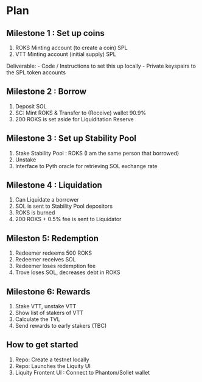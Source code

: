 # Plan

## Milestone 1 : Set up coins

1. ROKS Minting account (to create a coin) SPL
2. VTT Minting account (initial supply) SPL

Deliverable:
    - Code / Instructions to set this up locally
    - Private keyspairs to the SPL token accounts

## Milestone 2 : Borrow

1. Deposit SOL
2. SC: Mint ROKS & Transfer to (Receive) wallet 90.9%
3. 200 ROKS is set aside for Liquiditation Reserve

## Milestone 3 : Set up Stability Pool

1. Stake Stability Pool : ROKS (I am the same person that borrowed)
2. Unstake
3. Interface to Pyth oracle for retrieving SOL exchange rate

## Milestone 4 : Liquidation

1. Can Liquidate a borrower
2. SOL is sent to Stability Pool depositors
3. ROKS is burned
4. 200 ROKS + 0.5% fee is sent to Liquidator

## Mileston 5: Redemption
1. Redeemer redeems 500 ROKS
2. Redeemer receives SOL
4. Redeemer loses redemption fee
3. Trove loses SOL, decreases debt in ROKS

## Milestone 6: Rewards
1. Stake VTT, unstake VTT
2. Show list of stakers of VTT
3. Calculate the TVL
4. Send rewards to early stakers (TBC)

## How to get started
1. Repo: Create a testnet locally
2. Repo: Launches the Liquity UI
3. Liquity Frontent UI : Connect to Phantom/Sollet wallet
